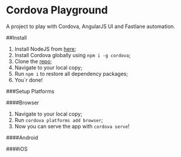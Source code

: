 # Cordova Playground

A project to play with Cordova, AngularJS UI and Fastlane automation.

##Install

1. Install NodeJS from [here]();
2. Install Cordova globally using `npm i -g cordova`;
3. Clone the [repo]();
4. Navigate to your local copy;
5. Run `npm i` to restore all dependency packages;
6. You`r done!

###Setup Platforms

####Browser

1. Navigate to your local copy;
2. Run `cordova platforms add browser`;
3. Now you can serve the app with `cordova serve`!

####Android

####iOS